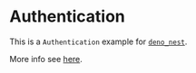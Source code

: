 # Authentication

This is a `Authentication` example for
[`deno_nest`](https://nests.deno.dev/en-US).

More info see
[here](https://nests.deno.dev/en-US/documentation/40_authentication).
